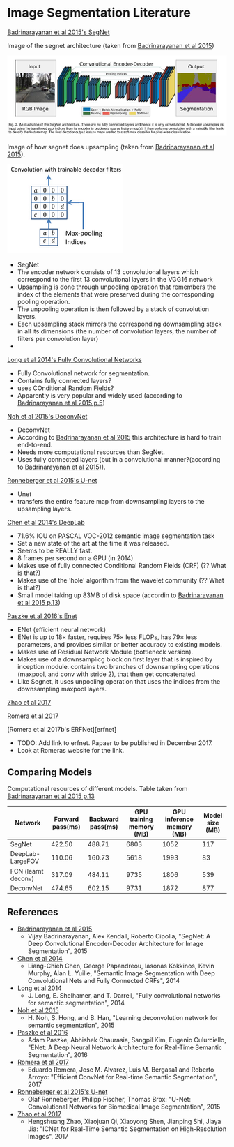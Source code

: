 # Image Segmentation Literature


[Badrinarayanan et al 2015's SegNet][segnet]

Image of the segnet architecture (taken from [Badrinarayanan et al 2015][segnet])

![Image of segnet architecture](segnet_architecture.jpg)

Image of how segnet does upsampling (taken from [Badrinarayanan et al 2015][segnet]).

![Image of upsampling in segnet](segnet_upsampling.jpg)

- SegNet
- The encoder network consists of 13 convolutional layers which correspond to the first 13 convolutional layers in the VGG16 network
- Upsampling is done through unpooling operation that remembers the index of the elements that were preserved during the corresponding pooling operation.
- The unpooling operation is then followed by a stack of convolution layers.
- Each upsampling stack mirrors the corresponding downsampling stack in all its dimensions (the number of convolution layers, the number of filters per convolution layer)
-

[Long et al 2014's Fully Convolutional Networks][fcn]
- Fully Convolutional network for segmentation.
- Contains fully connected layers?
- uses COnditional Random Fields?
- Apparently is very popular and widely used (according to [Badrinarayanan et al 2015 p.5][segnet])

[Noh et al 2015's DeconvNet][deconvnet]
- DeconvNet
- According to [Badrinarayanan et al 2015][segnet] this architecture is hard to train end-to-end.
- Needs more computational resources than SegNet.
- Uses fully connected layers (but in a convolutional manner?(according to [Badrinarayanan et al 2015][segnet])).

[Ronneberger et al 2015's U-net][unet]
- Unet
- transfers the entire feature map from downsampling layers to the upsampling layers.

[Chen et al 2014's DeepLab][deeplab]
- 71.6% IOU on PASCAL VOC-2012 semantic image segmentation task
- Set a new state of the art at the time it was released.
- Seems to be REALLY fast.
- 8 frames per second on a GPU (in 2014)
- Makes use of  fully connected Conditional Random Fields (CRF) (?? What is that?)
- Makes use of the 'hole' algorithm from the wavelet community (?? What is that?)
- Small model taking up 83MB of disk space (accordin to [Badrinarayanan et al 2015 p.13][segnet])


[Paszke et al 2016's Enet][enet]
- ENet (efficient neural network)
- ENet is up to 18× faster, requires 75× less FLOPs, has 79× less parameters, and provides similar or better accuracy to existing models.
- Makes use of Residual Network Module (bottleneck version).
- Makes use of a downsamplicg block on first layer that is inspired by inception module. contains two branches of downsampling operations (maxpool, and conv with stride 2), that then get concatenated.
- Like Segnet, it uses unpooling operation that uses the indices from the downsampling maxpool layers.

[Zhao et al 2017][icnet]

[Romera et al 2017][romera2017]

[Romera et al 2017b's ERFNet][erfnet]
- TODO: Add link to erfnet. Papaer to be published in December 2017.
- Look at Romeras website for the link. 


## Comparing Models

Computational resources of different models. Table taken from [Badrinarayanan et al 2015 p.13][segnet]

Network | Forward pass(ms) | Backward pass(ms) | GPU training memory (MB) | GPU inference memory (MB) | Model size (MB)
---|---|---|---|---|---
SegNet              | 422.50    | 488.71 | 6803 | 1052 | 117
DeepLab-LargeFOV    | 110.06    | 160.73 | 5618 | 1993 | 83
FCN (learnt deconv) | 317.09    | 484.11 | 9735 | 1806 | 539
DeconvNet           | 474.65    | 602.15 | 9731 | 1872 | 877




## References
- [Badrinarayanan et al 2015][segnet]
    - Vijay Badrinarayanan, Alex Kendall, Roberto Cipolla, "SegNet: A Deep Convolutional Encoder-Decoder Architecture for Image Segmentation", 2015
- [Chen et al 2014][deeplab]
    - Liang-Chieh Chen, George Papandreou, Iasonas Kokkinos, Kevin Murphy, Alan L. Yuille, "Semantic Image Segmentation with Deep Convolutional Nets and Fully Connected CRFs", 2014
- [Long et al 2014][fcn]
    - J. Long, E. Shelhamer, and T. Darrell, "Fully convolutional networks for semantic segmentation", 2014
- [Noh et al 2015][deconvnet]
    - H. Noh, S. Hong, and B. Han, "Learning deconvolution network for semantic segmentation", 2015
- [Paszke et al 2016][enet]
    - Adam Paszke, Abhishek Chaurasia, Sangpil Kim, Eugenio Culurciello, "ENet: A Deep Neural Network Architecture for Real-Time Semantic Segmentation", 2016
- [Romera et al 2017][romera2017]
    - Eduardo Romera, Jose M. Alvarez, Luis M. Bergasa1 and Roberto Arroyo: "Efficient ConvNet for Real-time Semantic Segmentation", 2017
- [Ronneberger et al 2015's U-net][unet]
    - Olaf Ronneberger, Philipp Fischer, Thomas Brox: "U-Net: Convolutional Networks for Biomedical Image Segmentation", 2015
- [Zhao et al 2017][icnet]
    - Hengshuang Zhao, Xiaojuan Qi, Xiaoyong Shen, Jianping Shi, Jiaya Jia: "ICNet for Real-Time Semantic Segmentation on High-Resolution Images", 2017




[deconvnet]: https://arxiv.org/abs/1505.04366
[deeplab]: https://arxiv.org/abs/1412.7062
[enet]: https://arxiv.org/abs/1606.02147
[fcn]: https://arxiv.org/abs/1411.4038
[romera2017]: http://www.robesafe.uah.es/personal/eduardo.romera/pdfs/Romera17iv.pdf
[segnet]: https://arxiv.org/abs/1511.00561
[unet]: https://arxiv.org/abs/1505.04597
[icnet]: https://arxiv.org/abs/1704.08545
